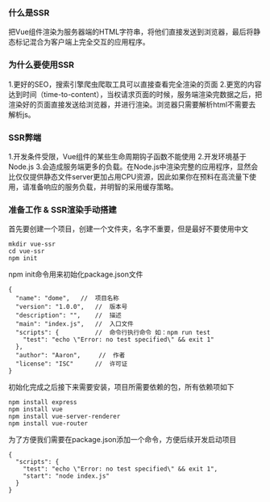 ### 什么是SSR

把Vue组件渲染为服务器端的HTML字符串，将他们直接发送到浏览器，最后将静态标记混合为客户端上完全交互的应用程序。

### 为什么要使用SSR

1.更好的SEO，搜索引擎爬虫爬取工具可以直接查看完全渲染的页面
2.更宽的内容达到时间（time-to-content），当权请求页面的时候，服务端渲染完数据之后，把渲染好的页面直接发送给浏览器，并进行渲染。浏览器只需要解析html不需要去解析js。

### SSR弊端

1.开发条件受限，Vue组件的某些生命周期钩子函数不能使用
2.开发环境基于Node.js
3.会造成服务端更多的负载。在Node.js中渲染完整的应用程序，显然会比仅仅提供静态文件server更加占用CPU资源，因此如果你在预料在高流量下使用，请准备响应的服务负载，并明智的采用缓存策略。

### 准备工作 & SSR渲染手动搭建

首先要创建一个项目，创建一个文件夹，名字不重要，但是最好不要使用中文

```
mkdir vue-ssr
cd vue-ssr
npm init
```

npm init命令用来初始化package.json文件

```
{
  "name": "dome",   //  项目名称
  "version": "1.0.0",   //  版本号
  "description": "",    //  描述
  "main": "index.js",   //  入口文件
  "scripts": {          //  命令行执行命令 如：npm run test
    "test": "echo \"Error: no test specified\" && exit 1"
  },
  "author": "Aaron",     //  作者
  "license": "ISC"      //  许可证
}
```

初始化完成之后接下来需要安装，项目所需要依赖的包，所有依赖项如下

```
npm install express
npm install vue
npm install vue-server-renderer
npm install vue-router
```

为了方便我们需要在package.json添加一个命令，方便后续开发启动项目

```
{
  "scripts": {
    "test": "echo \"Error: no test specified\" && exit 1",
    "start": "node index.js"
  }
}
```